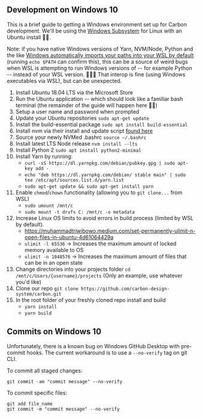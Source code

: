 ## Development on Windows 10

This is a brief guide to getting a Windows environment set up for Carbon
development. We'll be using the
[Windows Subsystem](https://docs.microsoft.com/en-us/windows/wsl/about) for
Linux with an Ubuntu install 👐🏽.

Note: if you have native Windows versions of Yarn, NVM/Node, Python and the like
[Windows automatically imports your paths into your WSL by default](https://github.com/Microsoft/WSL/issues/1890)
(running `echo $PATH` can confirm this), this can be a source of weird bugs when
WSL is attempting to run Windows versions of -- for example Python -- instead of
your WSL version. 🤦🏽‍♂️ That interop is fine (using Windows executables via WSL),
but can be unexpected.

1. Install Ubuntu 18.04 LTS via the Microsoft Store
2. Run the Ubuntu application -- which should look like a familiar bash terminal
   (the remainder of the guide will happen here 👍🏽)
3. Setup a user name and password when prompted
4. Update your Ubuntu repositories `sudo apt-get update`
5. Install the build-essential package `sudo apt install build-essential`
6. Install nvm via their install and update script
   [found here](https://github.com/nvm-sh/nvm#install--update-script)
7. Source your newly NVMed .bashrc `source ~/.bashrc`
8. Install latest LTS Node release `nvm install --lts`
9. Install Python 2 `sudo apt install python2-minimal`
10. Install Yarn by running:
    - `curl -sS https://dl.yarnpkg.com/debian/pubkey.gpg | sudo apt-key add -`
    - `echo "deb https://dl.yarnpkg.com/debian/ stable main" | sudo tee /etc/apt/sources.list.d/yarn.list`
    - `sudo apt-get update && sudo apt-get install yarn`
11. Enable `chmod`/`chown` functionality (allowing you to `git clone...` from
    WSL)
    - `sudo umount /mnt/c`
    - `sudo mount -t drvfs C: /mnt/c -o metadata`
12. Increase Linux OS limits to avoid errors in build process (limited by WSL by
    default).
    - https://muhammadtriwibowo.medium.com/set-permanently-ulimit-n-open-files-in-ubuntu-4d61064429a
    - `ulimit -l 65536` -> Increases the maximum amount of locked memory
      available to OS
    - `ulimit -n 1048576` -> Increases the maximum amount of files that can be
      in an open state
13. Change directories into your projects folder
    `cd /mnt/c/Users/{username}/projects` (Only an example, use whatever you'd
    like)
14. Clone our repo
    `git clone https://github.com/carbon-design-system/carbon.git`
15. In the root folder of your freshly cloned repo install and build
    - `yarn install`
    - `yarn build`

## Commits on Windows 10

Unfortunately, there is a known bug on Windows GitHub Desktop with pre-commit
hooks. The current workaround is to use a `--no-verify` tag on git CLI.

To commit all staged changes:

```
git commit -am "commit message" --no-verify
```

To commit specific files:

```
git add file_name
git commit -m "commit message" --no-verify
```
